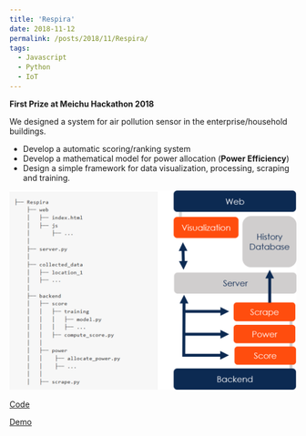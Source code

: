 ```yaml
---
title: 'Respira'
date: 2018-11-12
permalink: /posts/2018/11/Respira/
tags:
  - Javascript
  - Python
  - IoT
---
```


**First Prize at Meichu Hackathon 2018**

We designed a system for air pollution sensor in the enterprise/household buildings.

- Develop a automatic scoring/ranking system
- Develop a mathematical model for power allocation (**Power Efficiency**)
- Design a simple framework for data visualization, processing, scraping and training.

![](/images/meichu.png)

[Code](https://github.com/tzyLee/Meichu-Hackathon )

[Demo](/files/slides_meichu.pdf)